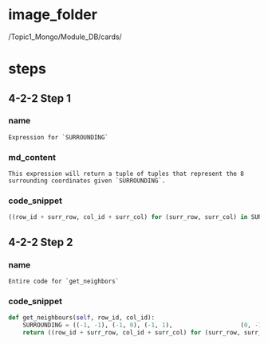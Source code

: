 # image_folder
/Topic1_Mongo/Module_DB/cards/

# steps

## 4-2-2 Step 1
### name
```
Expression for `SURROUNDING`
```
### md_content
```
This expression will return a tuple of tuples that represent the 8 surrounding coordinates given `SURROUNDING`.
```

### code_snippet
```python
((row_id + surr_row, col_id + surr_col) for (surr_row, surr_col) in SURROUNDING)
```

## 4-2-2 Step 2
### name
```
Entire code for `get_neighbors`
```
### code_snippet
```python
def get_neighbours(self, row_id, col_id):    
    SURROUNDING = ((-1, -1), (-1, 0), (-1, 1),                   (0, -1), (0, 1), (1, -1), (1, 0), (1, 1))    
    return ((row_id + surr_row, col_id + surr_col) for (surr_row, surr_col) in SURROUNDING)
```


